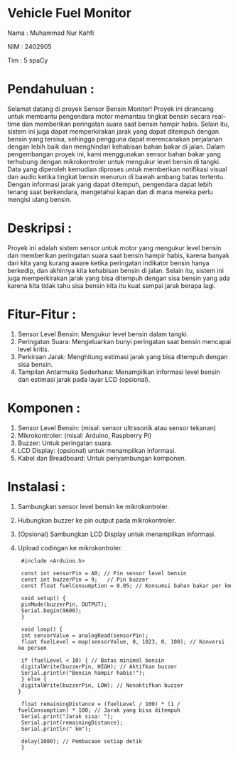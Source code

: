 # Vehicle Fuel Monitor

Nama : Muhammad Nur Kahfi

NIM : 2402905

Tim : 5 spaCy


# Pendahuluan :

Selamat datang di proyek Sensor Bensin Monitor! Proyek ini dirancang untuk membantu pengendara motor memantau tingkat bensin secara real-time dan memberikan peringatan suara saat bensin hampir habis. Selain itu, sistem ini juga dapat memperkirakan jarak yang dapat ditempuh dengan bensin yang tersisa, sehingga pengguna dapat merencanakan perjalanan dengan lebih baik dan menghindari kehabisan bahan bakar di jalan. Dalam pengembangan proyek ini, kami menggunakan sensor bahan bakar yang terhubung dengan mikrokontroler untuk mengukur level bensin di tangki. Data yang diperoleh kemudian diproses untuk memberikan notifikasi visual dan audio ketika tingkat bensin menurun di bawah ambang batas tertentu. Dengan informasi jarak yang dapat ditempuh, pengendara dapat lebih tenang saat berkendara, mengetahui kapan dan di mana mereka perlu mengisi ulang bensin.

# Deskripsi :

Proyek ini adalah sistem sensor untuk motor yang mengukur level bensin dan memberikan peringatan suara saat bensin hampir habis, karena banyak dari kita yang kurang aware ketika peringatan indikator bensin hanya berkedip, dan akhirnya kita kehabisan bensin di jalan. Selain itu, sistem ini juga memperkirakan jarak yang bisa ditempuh dengan sisa bensin yang ada karena kita tidak tahu sisa bensin kita itu kuat sampai jarak berapa lagi. 

# Fitur-Fitur :
1. Sensor Level Bensin: Mengukur level bensin dalam tangki.
2. Peringatan Suara: Mengeluarkan bunyi peringatan saat bensin mencapai level kritis.
3. Perkiraan Jarak: Menghitung estimasi jarak yang bisa ditempuh dengan sisa bensin.
4. Tampilan Antarmuka Sederhana: Menampilkan informasi level bensin dan estimasi jarak pada layar LCD (opsional).

# Komponen :
1. Sensor Level Bensin: (misal: sensor ultrasonik atau sensor tekanan)
2. Mikrokontroler: (misal: Arduino, Raspberry Pi)
3. Buzzer: Untuk peringatan suara.
4. LCD Display: (opsional) untuk menampilkan informasi.
5. Kabel dan Breadboard: Untuk penyambungan komponen.

# Instalasi :
1. Sambungkan sensor level bensin ke mikrokontroler.
2. Hubungkan buzzer ke pin output pada mikrokontroler.
3. (Opsional) Sambungkan LCD Display untuk menampilkan informasi.
4. Upload codingan ke mikrokontroler.

        #include <Arduino.h>

        const int sensorPin = A0; // Pin sensor level bensin
        const int buzzerPin = 9;   // Pin buzzer
        const float fuelConsumption = 0.05; // Konsumsi bahan bakar per km

        void setup() {
        pinMode(buzzerPin, OUTPUT);
        Serial.begin(9600);
        }

        void loop() {
        int sensorValue = analogRead(sensorPin);
        float fuelLevel = map(sensorValue, 0, 1023, 0, 100); // Konversi ke persen

        if (fuelLevel < 10) { // Batas minimal bensin
        digitalWrite(buzzerPin, HIGH); // Aktifkan buzzer
        Serial.println("Bensin hampir habis!");
        } else {
        digitalWrite(buzzerPin, LOW); // Nonaktifkan buzzer
       }

        float remainingDistance = (fuelLevel / 100) * (1 / fuelConsumption) * 100; // Jarak yang bisa ditempuh
        Serial.print("Jarak sisa: ");
        Serial.print(remainingDistance);
        Serial.println(" km");

        delay(1000); // Pembacaan setiap detik
        }
